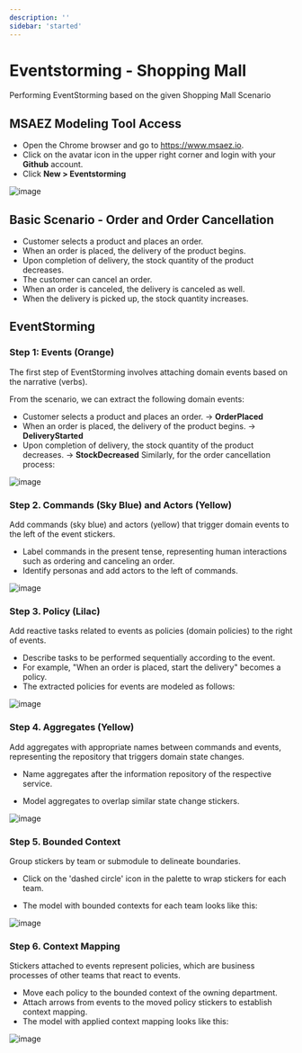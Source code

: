 ```yaml
---
description: ''
sidebar: 'started'
---
```

# Eventstorming - Shopping Mall

Performing EventStorming based on the given Shopping Mall Scenario

## MSAEZ Modeling Tool Access
- Open the Chrome browser and go to https://www.msaez.io.
- Click on the avatar icon in the upper right corner and login with your **Github** account.
- Click **New > Eventstorming**

![image](https://github.com/msa-ez/msa-ez.github.io/assets/113568664/777c8e0c-1482-4fda-b43a-25eaee26314e)
## Basic Scenario - Order and Order Cancellation
- Customer selects a product and places an order.
- When an order is placed, the delivery of the product begins.
- Upon completion of delivery, the stock quantity of the product decreases.
- The customer can cancel an order.
- When an order is canceled, the delivery is canceled as well.
- When the delivery is picked up, the stock quantity increases.

## EventStorming

### Step 1: Events (Orange)
The first step of EventStorming involves attaching domain events based on the narrative (verbs).

From the scenario, we can extract the following domain events:

- Customer selects a product and places an order. -> **OrderPlaced**
- When an order is placed, the delivery of the product begins. -> **DeliveryStarted**
- Upon completion of delivery, the stock quantity of the product decreases. -> **StockDecreased**
Similarly, for the order cancellation process:

![image](https://github.com/acmexii/demo/assets/35618409/f5270052-f6e8-4f2d-82dc-f134ad8e11d6)

### Step 2. Commands (Sky Blue) and Actors (Yellow)
Add commands (sky blue) and actors (yellow) that trigger domain events to the left of the event stickers.

- Label commands in the present tense, representing human interactions such as ordering and canceling an order.
- Identify personas and add actors to the left of commands.

![image](https://github.com/acmexii/demo/assets/35618409/05681759-4115-42f8-8710-ca0f8f2e1e91)

### Step 3. Policy (Lilac)
Add reactive tasks related to events as policies (domain policies) to the right of events.

- Describe tasks to be performed sequentially according to the event.
- For example, "When an order is placed, start the delivery" becomes a policy.
- The extracted policies for events are modeled as follows:

![image](https://github.com/acmexii/demo/assets/35618409/3221fabc-39d9-4d8b-ab0f-e14c4c1cb56e)

### Step 4. Aggregates (Yellow)
Add aggregates with appropriate names between commands and events, representing the repository that triggers domain state changes.

- Name aggregates after the information repository of the respective service.

- Model aggregates to overlap similar state change stickers.

![image](https://github.com/acmexii/demo/assets/35618409/6b66213a-f2de-48be-b3f2-5604507238bf)

### Step 5. Bounded Context
Group stickers by team or submodule to delineate boundaries.

- Click on the 'dashed circle' icon in the palette to wrap stickers for each team.

- The model with bounded contexts for each team looks like this:

![image](https://github.com/acmexii/demo/assets/35618409/eac4d230-0ec0-4afc-a414-39e4adbc85e3)

### Step 6. Context Mapping
Stickers attached to events represent policies, which are business processes of other teams that react to events.

- Move each policy to the bounded context of the owning department.
- Attach arrows from events to the moved policy stickers to establish context mapping.
- The model with applied context mapping looks like this:

![image](https://github.com/acmexii/demo/assets/35618409/a12fd84d-2a8c-4fc8-a4aa-ddf568b3de42)

